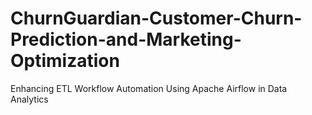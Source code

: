 # ChurnGuardian-Customer-Churn-Prediction-and-Marketing-Optimization
Enhancing ETL Workflow Automation Using Apache Airflow in Data Analytics

